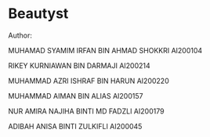 # Beautyst
Author: 

MUHAMAD SYAMIM IRFAN BIN AHMAD SHOKKRI
AI200104

RIKEY KURNIAWAN BIN DARMAJI
AI200214

MUHAMMAD AZRI ISHRAF BIN HARUN
AI200220

MUHAMMAD AIMAN BIN ALIAS
AI200157

NUR AMIRA NAJIHA BINTI MD FADZLI
AI200179

ADIBAH ANISA BINTI ZULKIFLI
AI200045

